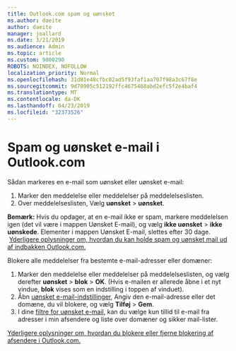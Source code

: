 ```yaml
---
title: Outlook.com spam og uønsket
ms.author: daeite
author: daeite
manager: joallard
ms.date: 3/21/2019
ms.audience: Admin
ms.topic: article
ms.custom: 9000290
ROBOTS: NOINDEX, NOFOLLOW
localization_priority: Normal
ms.openlocfilehash: 31d81e48cfbc02ad5f93faf1aa707f98a3c67f8e
ms.sourcegitcommit: 9d78905c512192ffc4675468abd2efc5f2e4baf4
ms.translationtype: MT
ms.contentlocale: da-DK
ms.lasthandoff: 04/23/2019
ms.locfileid: "32373526"
---
```

# <a name="spam-and-junk-email-in-outlookcom"></a>Spam og uønsket e-mail i Outlook.com

Sådan markeres en e-mail som uønsket eller uønsket e-mail:

1. Marker den meddelelse eller meddelelser på meddelelseslisten.
1. Over meddelelseslisten, Vælg **uønsket** > **uønsket**.

**Bemærk:** Hvis du opdager, at en e-mail ikke er spam, markere meddelelsen igen (det vil være i mappen Uønsket E-mail), og vælg **ikke uønsket** > **ikke uønskede**. Elementer i mappen Uønsket E-mail, slettes efter 30 dage.  [Yderligere oplysninger om, hvordan du kan holde spam og uønsket mail ud af indbakken Outlook.com.](https://support.office.com/article/a3ece97b-82f8-4a5e-9ac3-e92fa6427ae4)

Blokere alle meddelelser fra bestemte e-mail-adresser eller domæner:

1. Marker den meddelelse eller meddelelser på meddelelseslisten, og vælg derefter **uønsket** > **blok** > **OK**. (Hvis e-mailen er allerede åbne i et nyt vindue, **blok** vises som en indstilling i toppen af vinduet).
1. Åbn [uønsket e-mail-indstillinger](https://outlook.live.com/mail/options/mail/junkEmail/blockedSendersAndDomainsV2), Angiv den e-mail-adresse eller det domæne, du vil blokere, og vælg **Tilføj** > **Gem**.
1. I dine [filtre for uønsket e-mail](https://outlook.live.com/mail/options/mail/junkEmail/filtersOption), kan du vælge kun tillid til e-mail fra adresser i min afsendere og liste over domæner og sikker mail-lister.

[Yderligere oplysninger om, hvordan du blokere eller fjerne blokering af afsendere i Outlook.com.](https://support.office.com/article/afba1c94-77bb-4f50-8b85-057cf52f4d5e)